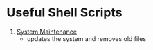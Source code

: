 # Useful Shell Scripts

1. [System Maintenance](https://github.com/RegusAl/shell-scripts/blob/main/System_Maintenance.sh)
    - updates the system and removes old files
